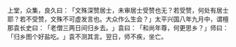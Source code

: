 上堂，众集，良久曰：​「文殊深赞居士，未审居士受赞也无？若受赞，何处有居士耶？若不受赞，文殊不可虚发言也。大众作么生会？​」太平兴国八年九月中，谓檀那袁长史曰：​「老僧三两日间归乡去。​」袁曰：​「和尚年尊，何更思乡？​」师曰：​「归乡图个好盐吃。​」袁不测其言。翌日，师不疾，坐亡。